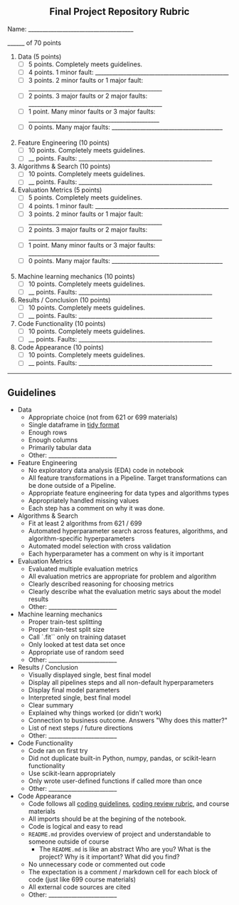 <center><h2>Final Project Repository Rubric</h2></center>

Name: \_\_\_\_\_\_\_\_\_\_\_\_\_\_\_\_\_\_\_\_\_\_\_\_\_\_\_\_\_\_\_\_\_\_\_\_\_   

\_\_\_\_\_\_ of 70 points

1. Data (5 points)   
    - [ ] 5 points. Completely meets guidelines.
    - [ ] 4 points. 1 minor fault: \_\_\_\_\_\_\_\_\_\_\_\_\_\_\_\_\_\_\_\_\_\_\_\_\_\_\_\_\_\_\_\_\_\_\_\_\_\_\_\_\_\_\_\_\_\_\_
    - [ ] 3 points. 2 minor faults or 1  major fault: \_\_\_\_\_\_\_\_\_\_\_\_\_\_\_\_\_\_\_\_\_\_\_\_\_\_\_\_\_\_\_\_\_\_\_\_\_\_\_\_\_\_\_\_\_\_\_
    - [ ] 2 points. 3 major faults or 2 major faults: \_\_\_\_\_\_\_\_\_\_\_\_\_\_\_\_\_\_\_\_\_\_\_\_\_\_\_\_\_\_\_\_\_\_\_\_\_\_\_\_\_\_\_\_\_\_\_
    - [ ] 1 point. Many minor faults or 3 major faults: \_\_\_\_\_\_\_\_\_\_\_\_\_\_\_\_\_\_\_\_\_\_\_\_\_\_\_\_\_\_\_\_\_\_\_\_\_\_\_\_\_\_\_\_\_\_
    - [ ] 0 points. Many major faults: \_\_\_\_\_\_\_\_\_\_\_\_\_\_\_\_\_\_\_\_\_\_\_\_\_\_\_\_\_\_\_\_\_\_\_\_\_\_\_  <br> <br> 
1. Feature Engineering (10 points)
    - [ ] 10 points. Completely meets guidelines.
    - [ ] \_\_  points. Faults: \_\_\_\_\_\_\_\_\_\_\_\_\_\_\_\_\_\_\_\_\_\_\_\_\_\_\_\_\_\_\_\_\_\_\_\_\_\_\_\_\_\_\_\_\_\_\_
1. Algorithms & Search (10 points)
    - [ ] 10 points. Completely meets guidelines.
    - [ ] \_\_ points. Faults: \_\_\_\_\_\_\_\_\_\_\_\_\_\_\_\_\_\_\_\_\_\_\_\_\_\_\_\_\_\_\_\_\_\_\_\_\_\_\_\_\_\_\_\_\_\_\_
1. Evaluation Metrics (5 points)   
    - [ ] 5 points. Completely meets guidelines.
    - [ ] 4 points. 1 minor fault: \_\_\_\_\_\_\_\_\_\_\_\_\_\_\_\_\_\_\_\_\_\_\_\_\_\_\_\_\_\_\_\_\_\_\_\_\_\_\_\_\_\_\_\_\_\_\_
    - [ ] 3 points. 2 minor faults or 1  major fault: \_\_\_\_\_\_\_\_\_\_\_\_\_\_\_\_\_\_\_\_\_\_\_\_\_\_\_\_\_\_\_\_\_\_\_\_\_\_\_\_\_\_\_\_\_\_\_
    - [ ] 2 points. 3 major faults or 2 major faults: \_\_\_\_\_\_\_\_\_\_\_\_\_\_\_\_\_\_\_\_\_\_\_\_\_\_\_\_\_\_\_\_\_\_\_\_\_\_\_\_\_\_\_\_\_\_\_
    - [ ] 1 point. Many minor faults or 3 major faults: \_\_\_\_\_\_\_\_\_\_\_\_\_\_\_\_\_\_\_\_\_\_\_\_\_\_\_\_\_\_\_\_\_\_\_\_\_\_\_\_\_\_\_\_\_\_
    - [ ] 0 points. Many major faults: \_\_\_\_\_\_\_\_\_\_\_\_\_\_\_\_\_\_\_\_\_\_\_\_\_\_\_\_\_\_\_\_\_\_\_\_\_\_\_  <br> <br> 
1. Machine learning mechanics (10 points) 
    - [ ] 10 points. Completely meets guidelines.
    - [ ] \_\_ points. Faults: \_\_\_\_\_\_\_\_\_\_\_\_\_\_\_\_\_\_\_\_\_\_\_\_\_\_\_\_\_\_\_\_\_\_\_\_\_\_\_\_\_\_\_\_\_\_\_
1. Results / Conclusion (10 points)
    - [ ] 10 points. Completely meets guidelines.
    - [ ] \_\_ points. Faults: \_\_\_\_\_\_\_\_\_\_\_\_\_\_\_\_\_\_\_\_\_\_\_\_\_\_\_\_\_\_\_\_\_\_\_\_\_\_\_\_\_\_\_\_\_\_\_
1. Code Functionality (10 points)
    - [ ] 10 points. Completely meets guidelines.
    - [ ] \_\_ points. Faults: \_\_\_\_\_\_\_\_\_\_\_\_\_\_\_\_\_\_\_\_\_\_\_\_\_\_\_\_\_\_\_\_\_\_\_\_\_\_\_\_\_\_\_\_\_\_\_
1. Code Appearance (10 points)
    - [ ] 10 points. Completely meets guidelines.
    - [ ] \_\_ points. Faults: \_\_\_\_\_\_\_\_\_\_\_\_\_\_\_\_\_\_\_\_\_\_\_\_\_\_\_\_\_\_\_\_\_\_\_\_\_\_\_\_\_\_\_\_\_\_\_

-----------
Guidelines
-------
- Data 
    + Appropriate choice (not from 621 or 699 materials)
    + Single dataframe in [tidy format](https://en.wikipedia.org/wiki/Tidy_data)
    + Enough rows 
    + Enough columns
    - Primarily tabular data
    - Other: \_\_\_\_\_\_\_\_\_\_\_\_\_\_\_\_\_\_\_\_\_\_\_\_
- Feature Engineering
    + No exploratory data analysis (EDA) code in notebook
    - All feature transformations in a Pipeline. Target transformations can be done outside of a Pipeline.
    - Appropriate feature engineering for data types and algorithms types
    - Appropriately handled missing values 
    - Each step has a comment on why it was done.
- Algorithms & Search
    - Fit at least 2 algorithms from 621 / 699
    - Automated hyperparameter search across features, algorithms, and algorithm-specific hyperparameters
    - Automated model selection with cross validation
    - Each hyperparameter has a comment on why is it important
- Evaluation Metrics
    - Evaluated multiple evaluation metrics
    - All evaluation metrics are appropriate for problem and algorithm
    - Clearly described reasoning for choosing metrics
    - Clearly describe what the evaluation metric says about the model results
    - Other: \_\_\_\_\_\_\_\_\_\_\_\_\_\_\_\_\_\_\_\_\_\_\_\_
- Machine learning mechanics
    + Proper train-test splitting
    + Proper train-test split size
    + Call `.fit`` only on training dataset
    + Only looked at test data set once
    + Appropriate use of random seed
    - Other: \_\_\_\_\_\_\_\_\_\_\_\_\_\_\_\_\_\_\_\_\_\_\_\_
- Results / Conclusion
    - Visually displayed single, best final model 
    - Display all pipelines steps and all non-default hyperparameters
    - Display final model parameters
    - Interpreted single, best final model 
    - Clear summary 
    - Explained why things worked (or didn't work)
    - Connection to business outcome. Answers "Why does this matter?"
    - List of next steps / future directions
    - Other: \_\_\_\_\_\_\_\_\_\_\_\_\_\_\_\_\_\_\_\_\_\_\_\_
- Code Functionality 
    - Code ran on first try
    - Did not duplicate built-in Python, numpy, pandas, or scikit-learn functionality
    - Use scikit-learn appropriately
    - Only wrote user-defined functions if called more than once
    - Other: \_\_\_\_\_\_\_\_\_\_\_\_\_\_\_\_\_\_\_\_\_\_\_\_
- Code Appearance 
    + Code follows all [coding guidelines](https://github.com/brianspiering/ml_lab/blob/main/resources/coding_guidelines.md), [coding review rubric](https://github.com/brianspiering/ml_lab/blob/main/resources/code_review_rubric.md), and course materials
    + All imports should be at the begining of the notebook.
    - Code is logical and easy to read
    - `README.md` provides overview of project and understandable to someone outside of course
        + The `README.md` is like an abstract Who are you? What is the project? Why is it important? What did you find?
    - No unnecessary code or commented out code
    - The expectation is a comment / markdown cell for each block of code (just like 699 course materials)
    - All external code sources are cited
    - Other: \_\_\_\_\_\_\_\_\_\_\_\_\_\_\_\_\_\_\_\_\_\_\_\_

